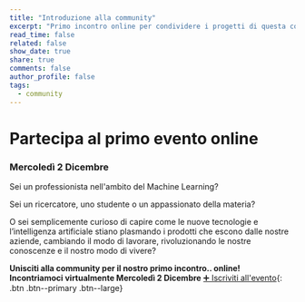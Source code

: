 ```yaml
---
title: "Introduzione alla community"
excerpt: "Primo incontro online per condividere i progetti di questa community"
read_time: false
related: false
show_date: true
share: true
comments: false
author_profile: false
tags:
  - community
---
```


# Partecipa al primo evento online
### Mercoledì 2 Dicembre

Sei un professionista nell'ambito del Machine Learning?

Sei un ricercatore, uno studente o un appassionato della materia?

O sei semplicemente curioso di capire come le nuove tecnologie e l’intelligenza artificiale stiano plasmando i prodotti che escono dalle nostre aziende, cambiando il modo di lavorare, rivoluzionando le nostre conoscenze e il nostro modo di vivere?

**Unisciti alla community per il nostro primo incontro.. online!**
**Incontriamoci virtualmente Mercoledì 2 Dicembre**
[➕ Iscriviti all'evento](#link){: .btn .btn--primary .btn--large}
